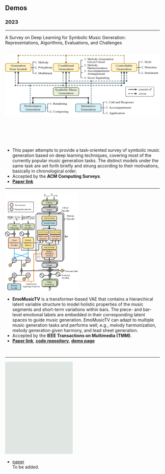 ## Demos

### 2023  

---

A Survey on Deep Learning for Symbolic Music Generation: Representations, Algorithms, Evaluations, and Challenges<br>
<br>

<img src="/images/demo0.png" class="demopic0" width="700" height="200"/><br>
<br>
<br>
<br>
<br>
<br>

- This paper attempts to provide a task-oriented survey of symbolic music generation based on deep learning techniques, covering most of the currently popular music generation tasks. The distinct models under the same task are set forth briefly and strung according to their motivations, basically in chronological order. 
- Accepted by the **ACM Computing Surveys**.
- [**Paper link**](https://dl.acm.org/doi/10.1145/3597493)

---

<img src="/images/demo1.jpg" class="demopic" width="240" height="320"/>

- **EmoMusicTV** is a transformer-based VAE that contains a hierarchical latent variable structure to model holistic properties of the music segments and short-term variations within bars. The piece- and bar-level emotional labels are embedded in their corresponding latent spaces to guide music generation. EmoMusicTV can adapt to multiple music generation tasks and performs well, e.g., melody harmonization, melody generation given harmony, and lead sheet generation.
- Accepted by the **IEEE Transactions on Multimedia (TMM)**.
- [**Paper link**](https://ieeexplore.ieee.org/abstract/document/10124351), [**code repository**](https://github.com/Tayjsl97/EmoMusicTV), [**demo page**](https://Tayjsl97.github.io/demos/tmm)
<br>

---

<img src="/images/demo2.jpg" class="nonepic" width="220" height="300"/>

- [paper]()<br>
To be added.

